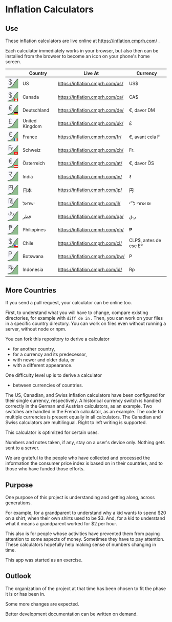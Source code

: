 # Inflation Calculators

## Use

These inflation calculators are live online at
https://inflation.cmprh.com/
.

Each calculator immediately works in your browser,
but also then
can be installed from the browser to become an icon on your phone's home screen.

| &#x2003; | Country | Live At | Currency |
| --- | --- | --- | --- |
| ![US icon](us/inflation-us.svg) | US | https://inflation.cmprh.com/us/ | US$ |
| ![CA icon](ca/inflation-ca.svg) | Canada | https://inflation.cmprh.com/ca/ | CA$ |
| ![DE icon](de/inflation-de.svg) | Deutschland | https://inflation.cmprh.com/de/ | €, davor DM |
| ![UK icon](uk/inflation-uk.svg) | United Kingdom | https://inflation.cmprh.com/uk/ | £ |
| ![FR icon](fr/inflation-fr.svg) | France | https://inflation.cmprh.com/fr/ | €, avant cela F |
| ![CH icon](ch/inflation-ch.svg) | Schweiz | https://inflation.cmprh.com/ch/ | Fr. |
| ![AT icon](at/inflation-at.svg) | Österreich | https://inflation.cmprh.com/at/ | €, davor ÖS |
| ![IN icon](in/inflation-in.svg) | India | https://inflation.cmprh.com/in/ | ₹ |
| ![JP icon](jp/inflation-jp.svg) | 日本 | https://inflation.cmprh.com/jp/ | 円 |
| ![IL icon](il/inflation-il.svg) | ישראל | https://inflation.cmprh.com/il/ | &#x2067;₪ אחרי ל״י&#x2069; |
| ![QA icon](qa/inflation-qa.svg) | قطر | https://inflation.cmprh.com/qa/ | ر.ق |
| ![PH icon](ph/inflation-ph.svg) | Philippines | https://inflation.cmprh.com/ph/ | ₱ |
| ![CL icon](cl/inflation-cl.svg) | Chile | https://inflation.cmprh.com/cl/ | CLP$, antes de ese Eº |
| ![BW icon](bw/inflation-bw.svg) | Botswana | https://inflation.cmprh.com/bw/ | P |
| ![ID icon](id/inflation-id.svg) | Indonesia | https://inflation.cmprh.com/id/ | Rp |

## More Countries

If you send a pull request, your calculator can be online too.

First, to understand what you will have to change, compare existing directories,
for example with `diff de in` .
Then, you can work on your files in a specific country directory.
You can work on files even without running a server, without node or npm.

You can fork this repository to derive a calculator

- for another country,
- for a currency and its predecessor,
- with newer and older data, or
- with a different appearance.

One difficulty level up is to derive a calculator

- between currencies of countries.

The US, Canadian, and Swiss inflation calculators have been configured for their
single currency, respectively.
A historical currency switch is handled correctly in the German and Austrian
calculators, as an example.
Two switches are handled in the French calculator, as an example.
The code for multiple currencies is present equally in all calculators.
The Canadian and Swiss calculators are multilingual.
Right to left writing is supported.

This calculator is optimized for certain uses.

Numbers and notes taken, if any, stay on a user's device only.
Nothing gets sent to a server.

We are grateful to the people who have collected and processed the
information the consumer price index is based on in their countries,
and to those who have funded those efforts.

## Purpose

One purpose of this project is understanding and getting along,
across generations.

For example,
for a grandparent to understand why a kid wants to spend $20 on a shirt,
when their own shirts used to be $3.
And, for a kid to understand what it means a grandparent worked for $2 per hour.

This also is for people whose activities have prevented them from
paying attention to some aspects of money.
Sometimes they have to pay attention.
These calculators hopefully help making sense of numbers changing in time.

This app was started as an exercise.

## Outlook

The organization of the project at that time has been chosen to fit the phase it
is or has been in.

Some more changes are expected.

Better development documentation can be written on demand.
